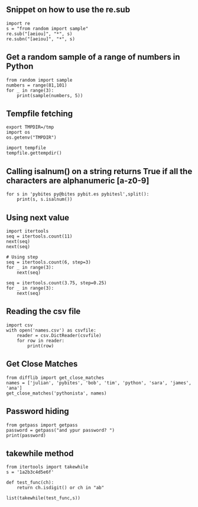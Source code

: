 ## Snippet on how to use the re.sub

```
import re
s = "from random import sample"
re.sub("[aeiou]", "*", s)
re.subn("[aeiou]", "*", s)
```

## Get a random sample of a range of numbers in Python

```
from random import sample
numbers = range(81,101)
for _ in range(3):
    print(sample(numbers, 5))
```
## Tempfile fetching
```
export TMPDIR=/tmp
import os
os.getenv("TMPDIR")

import tempfile
tempfile.gettempdir()
```
## Calling isalnum() on a string returns True if all the characters are alphanumeric [a-z0-9]
```
for s in 'pybites py@bites pybit.es pybitesl',split():
    print(s, s.isalnum())
```

## Using next value
```
import itertools
seq = itertools.count(11)
next(seq)
next(seq)

# Using step
seq = itertools.count(6, step=3)
for _ in range(3):
    next(seq)
    
seq = itertools.count(3.75, step=0.25)
for _ in range(3):
    next(seq)
```

## Reading the csv file
```
import csv
with open('names.csv') as csvfile:
    reader = csv.DictReader(csvfile)
    for row in reader:
        print(row)
```

## Get Close Matches
```
from difflib import get_close_matches
names = ['julian', 'pybites', 'bob', 'tim', 'python', 'sara', 'james', 'ana']
get_close_matches('pythonista', names)
```

## Password hiding
```
from getpass import getpass
password = getpass("and ypur password? ")
print(password)
```

## takewhile method
```
from itertools import takewhile
s = '1a2b3c4d5e6f'

def test_func(ch):
    return ch.isdigit() or ch in "ab"

list(takewhile(test_func,s))
```
